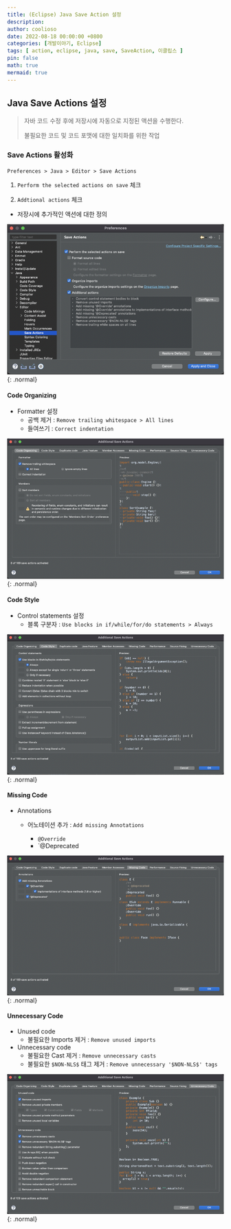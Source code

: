 ```yaml
---
title: (Eclipse) Java Save Action 설정
description:
author: coolioso
date: 2022-08-18 00:00:00 +0800
categories: [개발이야기, Eclipse]
tags: [ action, eclipse, java, save, SaveAction, 이클립스 ]
pin: false
math: true
mermaid: true
---
```


## Java Save Actions 설정

> 자바 코드 수정 후에 저장시에 자동으로 지정된 액션을 수행한다.
>
> 불필요한 코드 및 코드 포맷에 대한 일치화를 위한 작업

 

### Save Actions 활성화

`Preferences > Java > Editor > Save Actions`

1. `Perform the selected actions on save` 체크

2. `Addtional actions` 체크
- 저장시에 추가적인 액션에 대한 정의

![Save Actions 설정 창](../../cms-assets/posts/2022/0818/java-save-action-step1.png){: .normal}

#### Code Organizing

- Formatter 설정
  - 공백 제거 : `Remove trailing whitespace > All lines`
  - 들여쓰기 : `Correct indentation`

![Code Organizing 설정](../../cms-assets/posts/2022/0818/java-save-action-step2.png){: .normal}

#### Code Style

- Control statements 설정
  - 블록 구분자 : `Use blocks in if/while/for/do statements > Always`

![Code Style 설정](../../cms-assets/posts/2022/0818/java-save-action-step3.png){: .normal}

#### Missing Code

- Annotations

  - 어노테이션 추가 : `Add missing Annotations`

    - `@Override`
    - `@Deprecated

![Missing Code 설정](../../cms-assets/posts/2022/0818/java-save-action-step4.png){: .normal}

#### Unnecessary Code

- Unused code
  - 불필요한 Imports 제거 : `Remove unused imports`
- Unnecessary code
  - 불필요한 Cast 제거 : `Remove unnecessary casts`
  - 불필요한 `$NON-NLS$` 태그 제거 : `Remove unnecessary '$NON-NLS$' tags`

![Unused Code](../../cms-assets/posts/2022/0818/java-save-action-step5.png){: .normal}